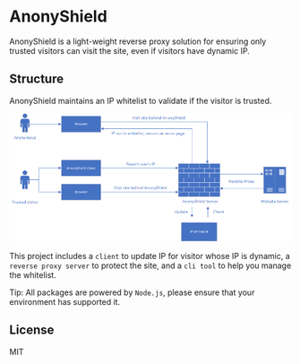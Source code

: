 # AnonyShield

AnonyShield is a light-weight reverse proxy solution for ensuring only trusted visitors can visit the site, even if visitors have dynamic IP.

## Structure

AnonyShield maintains an IP whitelist to validate if the visitor is trusted.

![Structure](./assets/structure.png)

This project includes a `client` to update IP for visitor whose IP is dynamic, a `reverse proxy server` to protect the site, and a `cli tool` to help you manage the whitelist.

Tip: All packages are powered by `Node.js`, please ensure that your environment has supported it.

## License

MIT
